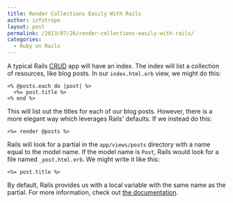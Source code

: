 ```yaml
---
title: Render Collections Easily With Rails
author: infotrope
layout: post
permalink: /2013/07/26/render-collections-easily-with-rails/
categories:
  - Ruby on Rails
---
```

A typical Rails [CRUD][1] app will have an index. The index will list a collection of resources, like blog posts. In our `index.html.erb` view, we might do this:

```erb
<% @posts.each do |post| %>
  <%= post.title %>
<% end %>
```

This will list out the titles for each of our blog posts. However, there is a more elegant way which leverages Rails' defaults. If we instead do this:

```erb
<%= render @posts %>
```

Rails will look for a partial in the `app/views/posts` directory with a name equal to the model name. If the model name is `Post`, Rails would look for a file named `_post.html.erb`. We might write it like this:

```erb
<%= post.title %>
```

By default, Rails provides us with a local variable with the same name as the partial. For more information, check out [the documentation][2].

[1]: http://en.wikipedia.org/wiki/Create,_read,_update_and_delete
[2]: http://guides.rubyonrails.org/layouts_and_rendering.html#rendering-collections
